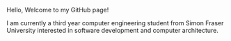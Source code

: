 Hello, Welcome to my GitHub page!

I am currently a third year computer engineering student from Simon Fraser University interested in software development and computer architecture.
